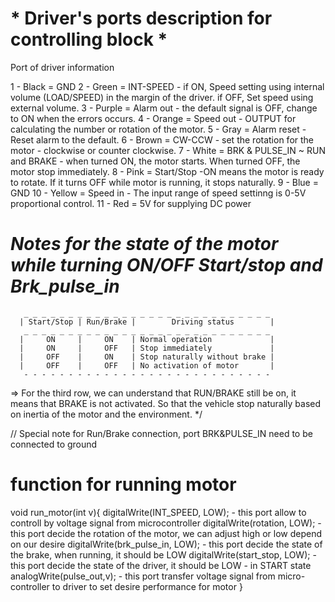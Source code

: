 #  * Driver's ports description for controlling block *

Port of driver information

1  - Black = GND 
2  - Green = INT-SPEED - if ON, Speed setting using internal volume (LOAD/SPEED) in the margin of the driver. if OFF, Set speed using external volume.
3  - Purple = Alarm out - the default signal is OFF, change to ON when the errors occurs.
4  - Orange = Speed out - OUTPUT for calculating the number or rotation of the motor.
5  - Gray = Alarm reset - Reset alarm to the default.
6  - Brown = CW-CCW - set the rotation for the motor - clockwise or counter clockwise.
7  - White = BRK & PULSE_IN ~ RUN and BRAKE - when turned ON, the motor starts. When turned OFF, the motor stop immediately.
8  - Pink = Start/Stop -ON means the motor is ready to rotate. If it turns OFF while motor is running, it stops naturally.
9  - Blue = GND
10 - Yellow = Speed in - The input range of speed settinng is 0-5V proportional control.
11 - Red = 5V for supplying DC power 

# *Notes for the state of the motor while turning ON/OFF Start/stop and Brk_pulse_in*
       _ _ _ _ _ _ _ _ _ _ _ _ _ _ _ _ _ _ _ _ _ _ _ _ _ _ _ _
      | Start/Stop | Run/Brake |        Driving status        |
       _ _ _ _ _ _ _ _ _ _ _ _ _ _ _ _ _ _ _ _ _ _ _ _ _ _ _ _ 
      |     ON     |     ON    | Normal operation             | 
      |     ON     |     OFF   | Stop immediately             |
      |     OFF    |     ON    | Stop naturally without brake |
      |     OFF    |     OFF   | No activation of motor       |
       - - - - - - - - - - - - - - - - - - - - - - - - - - - - 
   => For the third row, we can understand that RUN/BRAKE still be on, it means that BRAKE is not activated.
   So that the vehicle stop naturally based on inertia of the motor and the environment.
  */

  // Special note for Run/Brake connection, port BRK&PULSE_IN need to be connected to ground

  # function for running motor 

  void run_motor(int v){
  digitalWrite(INT_SPEED, LOW);    - this port allow to controll by voltage signal from microcontroller
  digitalWrite(rotation, LOW);     - this port decide the rotation of the motor, we can adjust high or low depend on our desire
  digitalWrite(brk_pulse_in, LOW); - this port decide the state of the brake, when running, it should be LOW
  digitalWrite(start_stop, LOW);   - this port decide the state of the driver, it should be LOW - in START state
  analogWrite(pulse_out,v);        - this port transfer voltage signal from micro-controller to driver to set desire performance for motor
} 